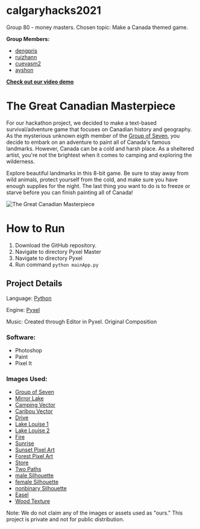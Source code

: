 # calgaryhacks2021
Group 80 - money masters. Chosen topic: Make a Canada themed game.

**Group Members:**
- [dengpris](https://github.com/dengpris)
- [ruizhann](https://github.com/ruizhann)
- [cuevasm2](https://github.com/cuevasm2)
- [ayshon](https://github.com/ayshon)

**[Check out our video demo](https://www.youtube.com/watch?v=_-SNNqX3TdI)**

# The Great Canadian Masterpiece
For our hackathon project, we decided to make a text-based survival/adventure game that focuses on Canadian history and geography. 
As the mysterious unknown eigth member of the [Group of Seven](https://en.wikipedia.org/wiki/Group_of_Seven_(artists)), you decide to embark on an adventure to paint all of Canada's famous landmarks.
However, Canada can be a cold and harsh place. As a sheltered artist, you're not the brightest when it comes to camping and exploring the wilderness.

Explore beautiful landmarks in this 8-bit game. Be sure to stay away from wild animals, protect yourself from the cold, and make sure you have enough supplies for the night.
The last thing you want to do is to freeze or starve before you can finish painting all of Canada!

![The Great Canadian Masterpiece](https://i.imgur.com/Rw6zIQl.png)

# How to Run
1. Download the GitHub repository.
2. Navigate to directory Pyxel Master
3. Navigate to directory Pyxel
4. Run command `python mainApp.py`

## Project Details
Language: [Python](https://www.python.org/) 

Engine: [Pyxel](https://github.com/kitao/pyxel)

Music: Created through Editor in Pyxel. Original Composition

### Software:
- Photoshop
- Paint
- Pixel It

### Images Used:
- [Group of Seven](https://upload.wikimedia.org/wikipedia/commons/d/d8/Group-of-seven-artists.jpg)
- [Mirror Lake](https://www.reddit.com/r/PixelArt/comments/aaeps2/oc_mirror_lake/)
- [Camping Vector](https://www.istockphoto.com/vector/adventure-camping-night-scene-gm827243792-134519191)
- [Caribou Vector](https://www.vecteezy.com/vector-art/138407-green-forest-background-vector)
- [Drive](https://www.youtube.com/watch?app=desktop&v=YiqJn6epqgY&ab_channel=Saabkyle04)
- [Lake Louise 1](https://www.tripsavvy.com/thmb/eNPRdLn3mHQu731s_8NA5Js_jhk=/2121x1193/smart/filters:no_upscale()/LakeLouise_GettyImages-6b1e83ecabbb423c9cc66ea024c0e6bf.jpg)
- [Lake Louise 2](https://www.authentikcanada.com/gb-en/travel-guide/tourist-office-lake-louise)
- [Fire](https://i.ytimg.com/vi/iz7wtTO7roQ/hqdefault.jpg)
- [Sunrise](https://adventuremotorcycletravel.com/listing/trans-canada-adventure-trail-tcat/)
- [Sunset Pixel Art](https://www.pinterest.ca/pin/459719074458952481/)
- [Forest Pixel Art](https://www.pinterest.ca/pin/337699672029795006/)
- [Store](https://www.alamy.com/stock-photo-alabama-al-south-pike-county-troy-pioneer-museum-of-alabama-al-south-12032429.html)
- [Two Paths](https://www.alamy.com/stock-photo/two-paths-fork-forest.html)
- [male Silhouette](http://www.pngmart.com/image/95776)
- [female Silhouette](https://www.russelloliver.co.uk/silhouette/woman-silhouette-photos/)
- [nonbinary Silhouette](http://clipart-library.com/free/standing-man-silhouette.html)
- [Easel](https://www.collinsdictionary.com/images/full/canvas_477755755_1000.jpg)
- [Wood Texture](https://i.imgur.com/kfUmn2y.png)

Note: We do not claim any of the images or assets used as "ours." This project is private and not for public distribution.
